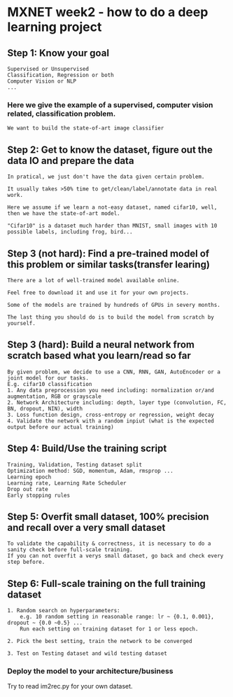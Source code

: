 # MXNET week2 - how to do a deep learning project 

## Step 1: Know your goal 

    Supervised or Unsupervised
    Classification, Regression or both 
    Computer Vision or NLP 
    ...

### Here we give the example of a supervised, computer vision related, classification problem.
    
    We want to build the state-of-art image classifier
    
## Step 2: Get to know the dataset, figure out the data IO and prepare the data
    
    In pratical, we just don't have the data given certain problem. 
    
    It usually takes >50% time to get/clean/label/annotate data in real work.
    
    Here we assume if we learn a not-easy dataset, named cifar10, well, then we have the state-of-art model.
   
    "Cifar10" is a dataset much harder than MNIST, small images with 10 possible labels, including frog, bird...
    
## Step 3 (not hard): Find a pre-trained model of this problem or similar tasks(transfer learing)
   
    There are a lot of well-trained model available online. 
   
    Feel free to download it and use it for your own projects.
    
    Some of the models are trained by hundreds of GPUs in severy months.
    
    The last thing you should do is to build the model from scratch by yourself.
   
## Step 3 (hard): Build a neural network from scratch based what you learn/read so far

    By given problem, we decide to use a CNN, RNN, GAN, AutoEncoder or a joint model for our tasks.
    E.g. cifar10 classification 
    1. Any data preprocession you need including: normalization or/and augmentation, RGB or grayscale
    2. Network Architecture including: depth, layer type (convolution, FC, BN, dropout, NIN), width
    3. Loss function design, cross-entropy or regression, weight decay
    4. Validate the network with a random inpiut (what is the expected output before our actual training)

## Step 4: Build/Use the training script 

    Training, Validation, Testing dataset split
    Optimization method: SGD, momentum, Adam, rmsprop ... 
    Learning epoch
    Learning rate, Learning Rate Scheduler
    Drop out rate
    Early stopping rules  

## Step 5: Overfit small dataset, 100% precision and recall over a very small dataset

    To validate the capability & correctness, it is necessary to do a sanity check before full-scale training. 
    If you can not overfit a verys small dataset, go back and check every step before. 

## Step 6: Full-scale training on the full training dataset

    1. Random search on hyperparameters:
        e.g. 10 random setting in reasonable range: lr ~ {0.1, 0.001}, dropout ~ {0.0 ~0.5} ...
        Run each setting on training dataset for 1 or less epoch. 
        
    2. Pick the best setting, train the network to be converged 
    
    3. Test on Testing dataset and wild testing dataset

### Deploy the model to your architecture/business 

Try to read im2rec.py for your own dataset.
   

